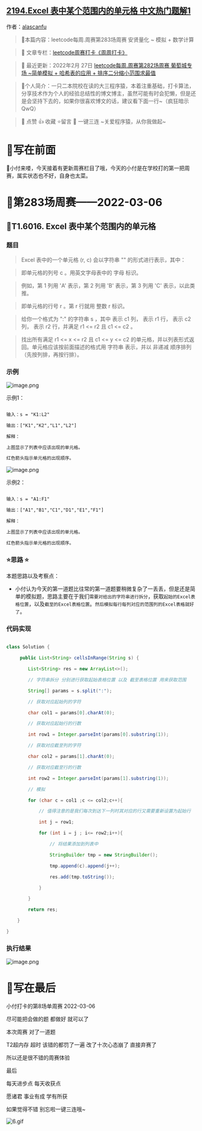 ## [2194.Excel 表中某个范围内的单元格 中文热门题解1](https://leetcode.cn/problems/cells-in-a-range-on-an-excel-sheet/solutions/100000/mei-zhou-zhou-sai-di-283chang-zhou-sai-a-gsb2)

作者：[alascanfu](https://leetcode.cn/u/alascanfu)

 > 📖本篇内容：leetcode每周.周赛第283场周赛 安贤量化  ~ 模拟 + 数学计算  
 > 
 > 📑 文章专栏：[leetcode周赛打卡《周周打卡》](https://blog.csdn.net/fuijiawei/category_11595261.html)
 > 
 > 📆 最近更新：2022年2月 27日 [leetcode每周.周赛第282场周赛 葡萄城专场  ~简单模拟 + 哈希表的应用 + 排序二分缩小范围求最值](https://blog.csdn.net/fuijiawei/article/details/123162953) 
 > 🙊个人简介：一只二本院校在读的大三程序猿，本着注重基础，打卡算法，分享技术作为个人的经验总结性的博文博主，虽然可能有时会犯懒，但是还是会坚持下去的，如果你很喜欢博文的话，建议看下面一行~（疯狂暗示QwQ）
 > 🌇 点赞 👍 收藏 ⭐留言 📝 一键三连 ~关爱程序猿，从你我做起~


# 🙊写在前面

🙊小付来喽，今天接着有更新周赛栏目了哦，今天的小付是在学校打的第一把周赛，属实状态也不好，自身也太菜。

# 📆第283场周赛——2022-03-06

## 📝T1.6016. Excel 表中某个范围内的单元格


### 题目

>Excel 表中的一个单元格 (r, c) 会以字符串 "<col><row>" 的形式进行表示，其中：

><col> 即单元格的列号 c 。用英文字母表中的 字母 标识。
>例如，第 1 列用 'A' 表示，第 2 列用 'B' 表示，第 3 列用 'C' 表示，以此类推。
><row> 即单元格的行号 r 。第 r 行就用 整数 r 标识。
>给你一个格式为 "<col1><row1>:<col2><row2>" 的字符串 s ，其中 <col1> 表示 c1 列，<row1> 表示 r1 行，<col2> 表示 c2 列，<row2> 表示 r2 行，并满足 r1 <= r2 且 c1 <= c2 。

>找出所有满足 r1 <= x <= r2 且 c1 <= y <= c2 的单元格，并以列表形式返回。单元格应该按前面描述的格式用 字符串 表示，并以 非递减 顺序排列（先按列排，再按行排）。





### 示例

![image.png](https://pic.leetcode-cn.com/1646555635-KhUoUc-image.png)


示例1：

```txt
输入：s = "K1:L2"
输出：["K1","K2","L1","L2"]
解释：
上图显示了列表中应该出现的单元格。
红色箭头指示单元格的出现顺序。
```
![image.png](https://pic.leetcode-cn.com/1646555644-EcXJXN-image.png)

示例2：

```txt
输入：s = "A1:F1"
输出：["A1","B1","C1","D1","E1","F1"]
解释：
上图显示了列表中应该出现的单元格。 
红色箭头指示单元格的出现顺序。
```


###  ⭐思路 ⭐
本题思路以及考察点：

-  小付认为今天的第一道题比往常的第一道题要稍微复杂了一丢丢，但是还是简单的模拟题，思路主要在于我们`需要对给出的字符串进行拆分`，获取`起始的Excel表格位置`，以及`截至的Excel表格位置`。`然后模拟每行每列对应的范围列的Excel表格就好了`。

### 代码实现

```java
class Solution {
     public List<String> cellsInRange(String s) {
        List<String> res = new ArrayList<>();
        // 字符串拆分 分别进行获取起始表格位置 以及 截至表格位置 用来获取范围
        String[] params = s.split(":");
        // 获取对应起始列的字符
        char col1 = params[0].charAt(0);
        // 获取对应起始行的行数
        int row1 = Integer.parseInt(params[0].substring(1));
        // 获取对应截至列的字符
        char col2 = params[1].charAt(0);
        // 获取对应截至行的行数
        int row2 = Integer.parseInt(params[1].substring(1));
        // 模拟
        for (char c = col1 ;c <= col2;c++){
        	// 值得注意的是我们每次到达下一列时其对应的行又需要重新设置为起始行
            int j = row1;
            for (int i = j ; i<= row2;i++){
            	// 将结果添加到列表中
                StringBuilder tmp = new StringBuilder();
                tmp.append(c).append(j++);
                res.add(tmp.toString());
            }
        }
        return res;
    }
}
```

### 执行结果

![image.png](https://pic.leetcode-cn.com/1646555590-erVdOI-image.png)


# 🙊写在最后

小付打卡的第8场单周赛 2022-03-06

尽可能把会做的题 都做好 就可以了

本次周赛 对了一道题 

T2超内存 超时 该错的都罚了一遍 改了十次心态崩了 直接弃赛了 

所以还是很不错的周赛体验

最后

每天进步点 每天收获点

愿诸君 事业有成 学有所获

如果觉得不错 别忘啦一键三连哦~

![6.gif](https://pic.leetcode-cn.com/1646555504-HwBOhz-6.gif)
